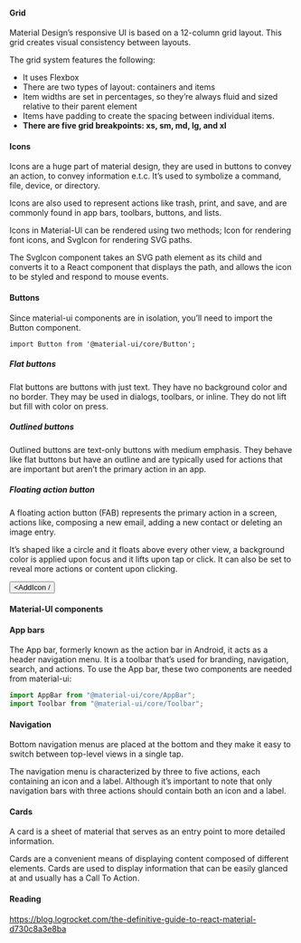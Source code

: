 #### Grid

Material Design’s responsive UI is based on a 12-column grid layout. This grid creates visual consistency between layouts.

The grid system features the following:

-   It uses Flexbox
-   There are two types of layout: containers and items
-   Item widths are set in percentages, so they’re always fluid and sized relative to their parent element
-   Items have padding to create the spacing between individual items.
-   **There are five grid breakpoints: xs, sm, md, lg, and xl**

#### Icons

Icons are a huge part of material design, they are used in buttons to convey an action, to convey information e.t.c. It’s used to symbolize a command, file, device, or directory.

Icons are also used to represent actions like trash, print, and save, and are commonly found in app bars, toolbars, buttons, and lists.

Icons in Material-UI can be rendered using two methods; Icon for rendering font icons, and SvgIcon for rendering SVG paths.

The SvgIcon component takes an SVG path element as its child and converts it to a React component that displays the path, and allows the icon to be styled and respond to mouse events.

#### Buttons

Since material-ui components are in isolation, you’ll need to import the Button component.

`import Button from '@material-ui/core/Button';`

##### Flat buttons

Flat buttons are buttons with just text. They have no background color and no border. They may be used in dialogs, toolbars, or inline. They do not lift but fill with color on press.

##### Outlined buttons

Outlined buttons are text-only buttons with medium emphasis. They behave like flat buttons but have an outline and are typically used for actions that are important but aren’t the primary action in an app.

##### Floating action button

A floating action button (FAB) represents the primary action in a screen, actions like, composing a new email, adding a new contact or deleting an image entry.

It’s shaped like a circle and it floats above every other view, a background color is applied upon focus and it lifts upon tap or click. It can also be set to reveal more actions or content upon clicking.

<Button variant="fab" color="primary" aria-label="add"><AddIcon /</Button>

#### Material-UI components

#### App bars

The App bar, formerly known as the action bar in Android, it acts as a header navigation menu. It is a toolbar that’s used for branding, navigation, search, and actions. To use the App bar, these two components are needed from material-ui:

```js
import AppBar from "@material-ui/core/AppBar";
import Toolbar from "@material-ui/core/Toolbar";
```

#### Navigation

Bottom navigation menus are placed at the bottom and they make it easy to switch between top-level views in a single tap.

The navigation menu is characterized by three to five actions, each containing an icon and a label. Although it’s important to note that only navigation bars with three actions should contain both an icon and a label.

#### Cards

A card is a sheet of material that serves as an entry point to more detailed information.

Cards are a convenient means of displaying content composed of different elements. Cards are used to display information that can be easily glanced at and usually has a Call To Action.

#### Reading

https://blog.logrocket.com/the-definitive-guide-to-react-material-d730c8a3e8ba
